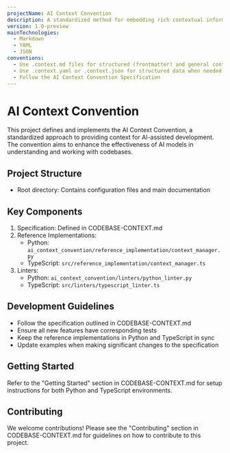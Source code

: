 ```yaml
---
projectName: AI Context Convention
description: A standardized method for embedding rich contextual information within codebases to enhance AI-assisted development
version: 1.0-preview
mainTechnologies:
  - Markdown
  - YAML
  - JSON
conventions:
  - Use .context.md files for structured (frontmatter) and general context
  - Use .context.yaml or .context.json for structured data when needed
  - Follow the AI Context Convention Specification
---
```


# AI Context Convention

This project defines and implements the AI Context Convention, a standardized approach to providing context for AI-assisted development. The convention aims to enhance the effectiveness of AI models in understanding and working with codebases.

## Project Structure

- Root directory: Contains configuration files and main documentation

## Key Components

1. Specification: Defined in CODEBASE-CONTEXT.md
2. Reference Implementations:
   - Python: `ai_context_convention/reference_implementation/context_manager.py`
   - TypeScript: `src/reference_implementation/context_manager.ts`
3. Linters:
   - Python: `ai_context_convention/linters/python_linter.py`
   - TypeScript: `src/linters/typescript_linter.ts`

## Development Guidelines

- Follow the specification outlined in CODEBASE-CONTEXT.md
- Ensure all new features have corresponding tests
- Keep the reference implementations in Python and TypeScript in sync
- Update examples when making significant changes to the specification

## Getting Started

Refer to the "Getting Started" section in CODEBASE-CONTEXT.md for setup instructions for both Python and TypeScript environments.

## Contributing

We welcome contributions! Please see the "Contributing" section in CODEBASE-CONTEXT.md for guidelines on how to contribute to this project.